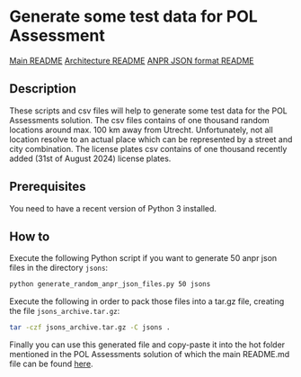 # Generate some test data for POL Assessment

[Main README](../README.md)
[Architecture README](../DOCS/ARCHITECTURE/README.md)
[ANPR JSON format README](../DOCS/ARCHITECTURE/ANPR_JSON_FORMAT.md)

## Description
These scripts and csv files will help to generate some test data for the POL Assessments solution. The csv files contains of one thousand random locations around max. 100 km away from Utrecht. Unfortunately, not all location resolve to an actual place which can be represented by a street and city combination. The license plates csv contains of one thousand recently added (31st of August 2024) license plates.

## Prerequisites
You need to have a recent version of Python 3 installed.

## How to

Execute the following Python script if you want to generate 50 anpr json files in the directory `jsons`:
```bash
python generate_random_anpr_json_files.py 50 jsons
```

Execute the following in order to pack those files into a tar.gz file, creating the file `jsons_archive.tar.gz`:
```bash
tar -czf jsons_archive.tar.gz -C jsons .
```

Finally you can use this generated file and copy-paste it into the hot folder mentioned in the POL Assessments solution of which the main README.md file can be found [here](../PolAssessment/README.md).
